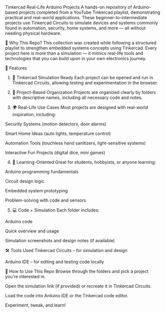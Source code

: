 Tinkercad Real-Life Arduino Projects
A hands-on repository of Arduino-based projects completed from a YouTube Tinkercad playlist, demonstrating practical and real-world applications. These beginner-to-intermediate projects use Tinkercad Circuits to simulate devices and systems commonly found in automation, security, home systems, and more — all without needing physical hardware.

🎯 Why This Repo?
This collection was created while following a structured playlist to strengthen embedded systems concepts using Tinkercad. Every project here is more than a simulation — it mimics real-life tools and technologies that you can build upon in your own electronics journey.

🔧 Features
1. 🧪 Tinkercad Simulation Ready
Each project can be opened and run in Tinkercad Circuits, allowing testing and experimentation in the browser.

2. 📂 Project-Based Organization
Projects are organized clearly by folders with descriptive names, including all necessary code and notes.

3. 🌍 Real-Life Use Cases
Most projects are designed with real-world inspiration, including:

Security Systems (motion detectors, door alarms)

Smart Home Ideas (auto lights, temperature control)

Automation Tools (touchless hand sanitizers, light-sensitive systems)

Interactive Fun Projects (digital dice, mini games)

4. 🧠 Learning-Oriented
Great for students, hobbyists, or anyone learning:

Arduino programming fundamentals

Circuit design logic

Embedded system prototyping

Problem-solving with code and sensors

5. 💻 Code + Simulation
Each folder includes:

Arduino code

Quick overview and usage

Simulation screenshots and design notes (if available)

🛠 Tools Used
Tinkercad Circuits – for simulation and design

Arduino IDE – for editing and testing code locally

🚀 How to Use This Repo
Browse through the folders and pick a project you're interested in.

Open the simulation link (if provided) or recreate it in Tinkercad Circuits.

Load the code into Arduino IDE or the Tinkercad code editor.

Experiment, tweak, and learn!

